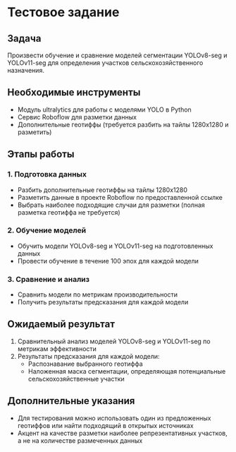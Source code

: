 # Тестовое задание

## Задача

Произвести обучение и сравнение моделей сегментации YOLOv8-seg и YOLOv11-seg для определения участков сельскохозяйственного назначения.

## Необходимые инструменты

- Модуль ultralytics для работы с моделями YOLO в Python
- Сервис Roboflow для разметки данных
- Дополнительные геотиффы (требуется разбить на тайлы 1280x1280 и разметить)

## Этапы работы

### 1. Подготовка данных

- Разбить дополнительные геотиффы на тайлы 1280x1280
- Разметить данные в проекте Roboflow по предоставленной ссылке
- Выбрать наиболее подходящие случаи для разметки (полная разметка геотиффа не требуется)

### 2. Обучение моделей

- Обучить модели YOLOv8-seg и YOLOv11-seg на подготовленных данных
- Провести обучение в течение 100 эпох для каждой модели

### 3. Сравнение и анализ

- Сравнить модели по метрикам производительности
- Получить результаты предсказания для каждой модели

## Ожидаемый результат

1. Сравнительный анализ моделей YOLOv8-seg и YOLOv11-seg по метрикам эффективности
2. Результаты предсказания для каждой модели:
   - Распознавание выбранного геотиффа
   - Наложенная маска сегментации, определяющая потенциальные сельскохозяйственные участки

## Дополнительные указания

- Для тестирования можно использовать один из предложенных геотиффов или найти подходящий в открытых источниках
- Акцент на качестве разметки наиболее репрезентативных участков, а не на количестве размеченных данных
